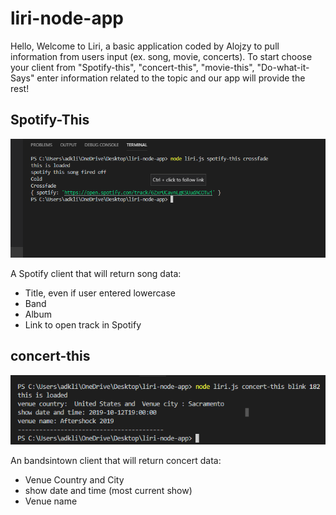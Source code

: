 
# liri-node-app


Hello, Welcome to Liri, a basic application coded by Alojzy to pull information from users input (ex. song, movie, concerts). To start choose your client from "Spotify-this", "concert-this", "movie-this", "Do-what-it-Says" enter information related to the topic and our app will provide the rest!

## Spotify-This
![spotify](./img/spotify.png)

A Spotify client that will return song data:
* Title, even if user entered lowercase
* Band
* Album
* Link to open track in Spotify

## concert-this
![bandsintown](./img/bandsintown.png)

An bandsintown client that will return concert data:
* Venue Country and City 
* show date and time (most current show)
* Venue name
